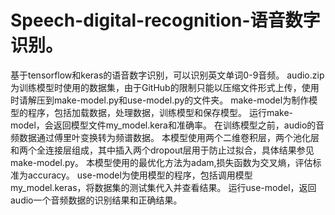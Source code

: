 # Speech-digital-recognition-语音数字识别。
基于tensorflow和keras的语音数字识别，可以识别英文单词0-9音频。
audio.zip为训练模型时使用的数据集，由于GitHub的限制只能以压缩文件形式上传，使用时请解压到make-model.py和use-model.py的文件夹。
make-model为制作模型的程序，包括加载数据，处理数据，训练模型和保存模型。
运行make-model，会返回模型文件my_model.kera和准确率。
在训练模型之前，audio的音频数据通过傅里叶变换转为频谱数据。
本模型使用两个二维卷积层，两个池化层和两个全连接层组成，其中插入两个dropout层用于防止过拟合，具体结果参见make-model.py。
本模型使用的最优化方法为adam,损失函数为交叉熵，评估标准为accuracy。
use-model为使用模型的程序，包括调用模型my_model.keras，将数据集的测试集代入并查看结果。
运行use-model，返回audio一个音频数据的识别结果和正确结果。
